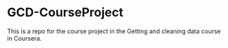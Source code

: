 GCD-CourseProject
=================

This is a repo for the course project in the Getting and cleaning data course in Coursera.
